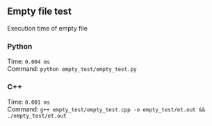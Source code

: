## Empty file test 
Execution time of empty file
### Python
Time: `0.004 ms`<br>
Command: `python empty_test/empty_test.py`
### C++
Time: `0.001 ms`<br>
Command: `g++ empty_test/empty_test.cpp -o empty_test/et.out && ./empty_test/et.out`